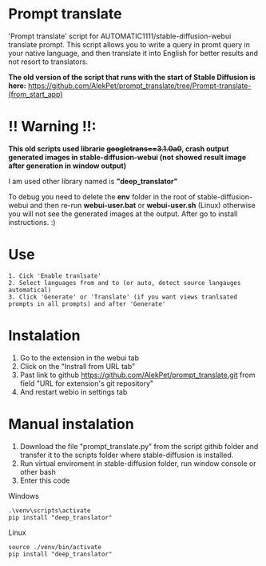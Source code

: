 # Prompt translate

'Prompt translate' script for AUTOMATIC1111/stable-diffusion-webui translate prompt.
This script allows you to write a query in promt query in your native language,
and then translate it into English for better results and not resort to translators.

**The old version of the script that runs with the start of Stable Diffusion is here:**
https://github.com/AlekPet/prompt_translate/tree/Prompt-translate-(from_start_app)

# !! Warning !!:

**This old scripts used librarie ~~googletrans==3.1.0a0~~, crash output generated images in stable-diffusion-webui (not showed result image after generation in window output)**

I am used other library named is **"deep_translator"**

To debug you need to delete the **env** folder in the root of stable-diffusion-webui and then re-run **webui-user.bat** or **webui-user.sh** (Linux) otherwise you will not see the generated images at the output. After go to install instructions. :)

# Use

```
1. Cick 'Enable tranlsate'
2. Select languages from and to (or auto, detect source langauges automatical)
3. Click 'Generate' or 'Translate' (if you want views tranlsated prompts in all prompts) and after 'Generate'
```

# Instalation

1. Go to the extension in the webui tab
2. Click on the "Instrall from URL tab"
3. Past link to github https://github.com/AlekPet/prompt_translate.git from field "URL for extension's git repository"
4. And restart webio in settings tab

# Manual instalation

1. Download the file "prompt_translate.py" from the script githib folder and transfer it to the scripts folder where stable-diffusion is installed.
2. Run virtual enviroment in stable-diffusion folder, run window console or other bash
3. Enter this code

Windows

```
.\venv\scripts\activate
pip install "deep_translator"
```

Linux

```
source ./venv/bin/activate
pip install "deep_translator"
```
